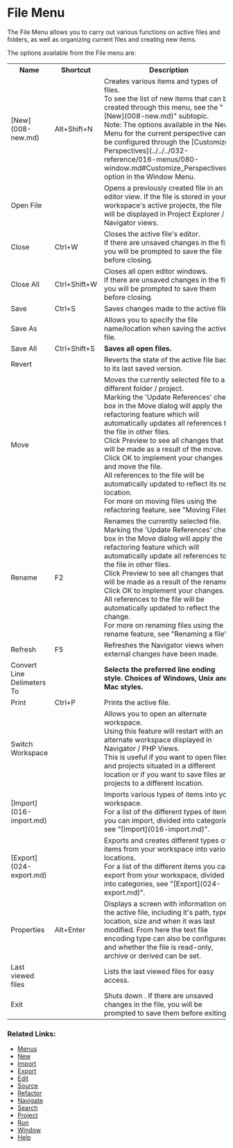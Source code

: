 # File Menu

<!--context:file-->

The File Menu allows you to carry out various functions on active files and folders, as well as organizing current files and creating new items.

The options available from the File menu are:

<table>
<tr><th>Name</th>

<th>Shortcut</th>

<th>Description</th></tr>

<tr><td>[New](008-new.md)</td>

<td>Alt+Shift+N</td>

<td>Creates various items and types of files.
<br />
To see the list of new items that can be created through this menu, see the "[New](008-new.md)" subtopic.
<br />
Note: The options available in the New Menu for the current perspective can be configured through the [Customize Perspectives](../../../032-reference/016-menus/080-window.md#Customize_Perspectives1) option in the Window Menu.</td></tr>

<tr><td>Open File</td>

<td></td>

<td>Opens a previously created file in an editor view. If the file is stored in your workspace's active projects, the file will be displayed in Project Explorer / Navigator views.</td></tr>

<tr><td>Close</td>

<td>Ctrl+W</td>

<td>Closes the active file's editor.
<br />
If there are unsaved changes in the file, you will be prompted to save the file before closing.</td></tr>

<tr><td>Close All</td>

<td>Ctrl+Shift+W</td>

<td>Closes all open editor windows.
<br />
If there are unsaved changes in the file, you will be prompted to save them before closing.</td></tr>

<tr><td>Save</td>

<td>Ctrl+S</td>

<td>Saves changes made to the active file.</td></tr>

<tr><td>Save As</td>

<td></td>

<td>Allows you to specify the file name/location when saving the active file.</td></tr>

<tr><td>Save All</td>

<td>Ctrl+Shift+S</td>

<td><b>Saves all open files.</b></td></tr>

<tr><td>Revert</td>

<td></td>

<td>Reverts the state of the active file back to its last saved version.</td></tr>

<tr><td>Move</td>

<td></td>

<td>Moves the currently selected file to a different folder / project.
<br />
Marking the 'Update References' check box in the Move dialog will apply the refactoring feature which will automatically updates all references to the file in other files.
<br />
Click Preview to see all changes that will be made as a result of the move.
<br />
Click OK to implement your changes and move the file.
<br />
All references to the file will be automatically updated to reflect its new location.
<br />
For more on moving files using the refactoring feature, see "Moving Files".</td></tr>

<tr><td>Rename</td>

<td>F2</td>

<td>Renames the currently selected file.
<br />
Marking the 'Update References' check box in the Move dialog will apply the refactoring feature which will automatically update all references to the file in other files.
<br />
Click Preview to see all changes that will be made as a result of the rename.
<br />
Click OK to implement your changes. All references to the file will be automatically updated to reflect the change.
<br />
For more on renaming files using the rename feature, see "Renaming a file".</td></tr>

<tr><td>Refresh</td>

<td>F5</td>

<td>Refreshes the Navigator views when external changes have been made.</td></tr>

<tr><td>Convert Line Delimeters To</td>

<td></td>

<td><b>Selects the preferred line ending style. Choices of Windows, Unix and Mac styles.</b></td></tr>

<tr><td>Print</td>

<td>Ctrl+P</td>

<td>Prints the active file.</td></tr>

<tr><td>Switch Workspace</td>

<td></td>

<td>Allows you to open an alternate workspace.
<br />
Using this feature will restart with an alternate workspace displayed in Navigator / PHP Views.
<br />
This is useful if you want to open files and projects situated in a different location or if you want to save files and projects to a different location.</td></tr>

<tr><td>[Import](016-import.md)</td>

<td></td>

<td>Imports various types of items into your workspace.
<br />
For a list of the different types of items you can import, divided into categories, see "[Import](016-import.md)".</td></tr>

<tr><td>[Export](024-export.md)</td>

<td></td>

<td>Exports and creates different types of items from your workspace into various locations.
<br />
For a list of the different items you can export from your workspace, divided into categories, see "[Export](024-export.md)".</td></tr>

<tr><td>Properties</td>

<td>Alt+Enter</td>

<td>Displays a screen with information on the active file, including it's path, type, location, size and when it was last modified. From here the text file encoding type can also be configured, and whether the file is read-only, archive or derived can be set.</td></tr>

<tr><td>Last viewed files</td>

<td></td>

<td>Lists the last viewed files for easy access.</td></tr>

<tr><td>Exit</td>

<td></td>

<td>Shuts down . If there are unsaved changes in the file, you will be prompted to save them before exiting.</td></tr>

</table>

<!--links-start-->

### Related Links:

 * [Menus](../../../032-reference/016-menus/000-index.md)
 * [New](008-new.md)
 * [Import](016-import.md)
 * [Export](024-export.md)
 * [Edit](../../../032-reference/016-menus/016-edit.md)
 * [Source](../../../032-reference/016-menus/024-source.md)
 * [Refactor](../../../032-reference/016-menus/032-refactor.md)
 * [Navigate](../../../032-reference/016-menus/040-navigate.md)
 * [Search](../../../032-reference/016-menus/048-search.md)
 * [Project](../../../032-reference/016-menus/056-project.md)
 * [Run](../../../032-reference/016-menus/064-run.md)
 * [Window](../../../032-reference/016-menus/080-window.md)
 * [Help](../../../032-reference/016-menus/088-help.md)

<!--links-end-->
